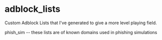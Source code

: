 # adblock_lists
Custom Adblock Lists that I've generated to give a more level playing field. 

phish_sim -- these lists are of known domains used in phishing simulations  

